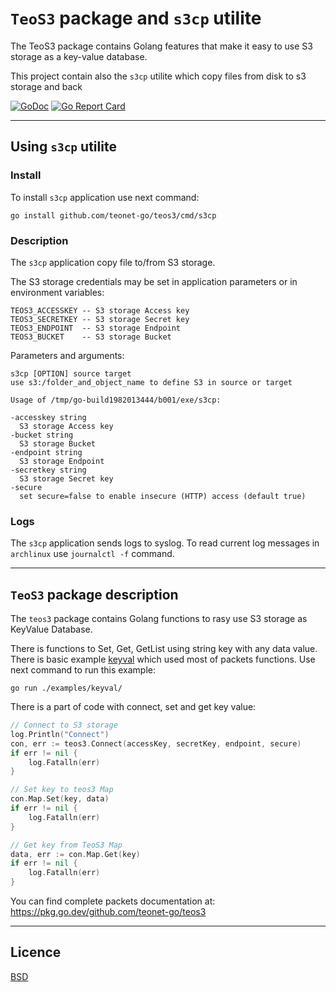# `TeoS3` package and `s3cp` utilite

The TeoS3 package contains Golang features that make it easy to use S3 storage
as a key-value database.

This project contain also the `s3cp` utilite which copy files from disk to s3
storage and back

[![GoDoc](https://godoc.org/github.com/teonet-go/teos3?status.svg)](https://godoc.org/github.com/teonet-go/teos3/)
[![Go Report Card](https://goreportcard.com/badge/github.com/teonet-go/teos3)](https://goreportcard.com/report/github.com/teonet-go/teos3)

-----------------------

## Using `s3cp` utilite

### Install

To install `s3cp` application use next command:

    go install github.com/teonet-go/teos3/cmd/s3cp

### Description

The `s3cp` application copy file to/from S3 storage.

The S3 storage credentials may be set in application parameters or in
environment variables:

    TEOS3_ACCESSKEY -- S3 storage Access key
    TEOS3_SECRETKEY -- S3 storage Secret key
    TEOS3_ENDPOINT  -- S3 storage Endpoint
    TEOS3_BUCKET    -- S3 storage Bucket

Parameters and arguments:

    s3cp [OPTION] source target
    use s3:/folder_and_object_name to define S3 in source or target

    Usage of /tmp/go-build1982013444/b001/exe/s3cp:

    -accesskey string
      S3 storage Access key
    -bucket string
      S3 storage Bucket
    -endpoint string
      S3 storage Endpoint
    -secretkey string
      S3 storage Secret key
    -secure
      set secure=false to enable insecure (HTTP) access (default true)

### Logs

The `s3cp` application sends logs to syslog. To read current log messages in
`archlinux` use `journalctl -f` command.

-----------------------

## `TeoS3` package description

The `teos3` package contains Golang functions to rasy use S3 storage as
KeyValue Database.

There is functions to Set, Get, GetList using string key with any data value. There is basic example [keyval](examples/keyval/main.go) which used most of packets functions. Use next command to run this example:

    go run ./examples/keyval/

There is a part of code with connect, set and get key value:

```go
// Connect to S3 storage
log.Println("Connect")
con, err := teos3.Connect(accessKey, secretKey, endpoint, secure)
if err != nil {
    log.Fatalln(err)
}

// Set key to teos3 Map
con.Map.Set(key, data)
if err != nil {
    log.Fatalln(err)
}

// Get key from TeoS3 Map
data, err := con.Map.Get(key)
if err != nil {
    log.Fatalln(err)
}
```

You can find complete packets documentation at: <https://pkg.go.dev/github.com/teonet-go/teos3>

-----------------------

## Licence

[BSD](LICENSE)
